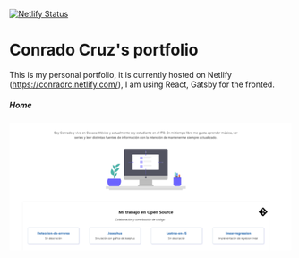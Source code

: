 [![Netlify Status](https://api.netlify.com/api/v1/badges/ffb1e565-534f-40a7-a439-973f2cc12c9a/deploy-status)](https://app.netlify.com/sites/conradrc/deploys)

# Conrado Cruz's portfolio
This is my personal portfolio, it is currently hosted on Netlify (https://conradrc.netlify.com/), I am using React, Gatsby for the fronted.

##### Home
![Home screenshot](mockups/Home.png)